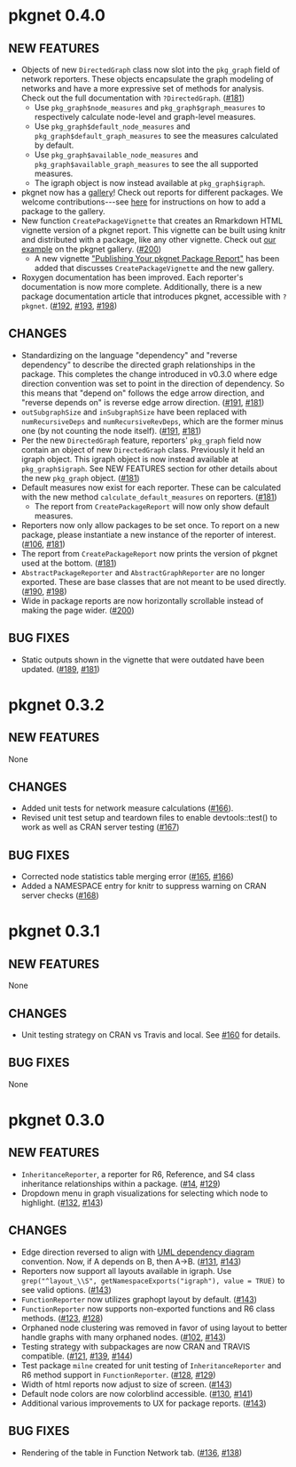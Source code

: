 # pkgnet 0.4.0

## NEW FEATURES

* Objects of new `DirectedGraph` class now slot into the `pkg_graph` field of network reporters. These objects encapsulate the graph modeling of networks and have a more expressive set of methods for analysis. Check out the full documentation with `?DirectedGraph`.  ([#181](https://github.com/UptakeOpenSource/pkgnet/pull/181))
    * Use `pkg_graph$node_measures` and `pkg_graph$graph_measures` to respectively calculate node-level and graph-level measures. 
    * Use `pkg_graph$default_node_measures` and `pkg_graph$default_graph_measures` to see the measures calculated by default. 
    * Use `pkg_graph$available_node_measures` and `pkg_graph$available_graph_measures` to see the all supported measures.
    * The igraph object is now instead available at `pkg_graph$igraph`.
* pkgnet now has a [gallery](https://uptakeopensource.github.io/pkgnet-gallery/docs/articles/pkgnet-gallery.html)! Check out reports for different packages. We welcome contributions---see [here](https://github.com/UptakeOpenSource/pkgnet-gallery) for instructions on how to add a package to the gallery. 
* New function `CreatePackageVignette` that creates an Rmarkdown HTML vignette version of a pkgnet report. This vignette can be built using knitr and distributed with a package, like any other vignette. Check out [our example](https://uptakeopensource.github.io/pkgnet-gallery/exhibits/pkgnet-vignette/pkgnet-vignette.html) on the pkgnet gallery. ([#200](https://github.com/UptakeOpenSource/pkgnet/pull/200))
    * A new vignette ["Publishing Your pkgnet Package Report"](https://uptakeopensource.github.io/pkgnet/articles/publishing-reports.html) has been added that discusses `CreatePackageVignette` and the new gallery.  
* Roxygen documentation has been improved. Each reporter's documentation is now more complete. Additionally, there is a new package documentation article that introduces pkgnet, accessible with `?pkgnet`. ([#192](https://github.com/UptakeOpenSource/pkgnet/pull/192), [#193](https://github.com/UptakeOpenSource/pkgnet/pull/193), [#198](https://github.com/UptakeOpenSource/pkgnet/pull/198))

## CHANGES

* Standardizing on the language "dependency" and "reverse dependency" to describe the directed graph relationships in the package. This completes the change introduced in v0.3.0 where edge direction convention was set to point in the direction of dependency. So this means that "depend on" follows the edge arrow direction, and "reverse depends on" is reverse edge arrow direction. ([#191](https://github.com/UptakeOpenSource/pkgnet/issues/106), [#181](https://github.com/UptakeOpenSource/pkgnet/pull/181))
* `outSubgraphSize` and `inSubgraphSize` have been replaced with `numRecursiveDeps` and `numRecursiveRevDeps`, which are the former minus one (by not counting the node itself). ([#191](https://github.com/UptakeOpenSource/pkgnet/issues/106), [#181](https://github.com/UptakeOpenSource/pkgnet/pull/181))
* Per the new `DirectedGraph` feature, reporters' `pkg_graph` field now contain an object of new `DirectedGraph` class. Previously it held an igraph object. This igraph object is now instead available at `pkg_graph$igraph`. See NEW FEATURES section for other details about the new `pkg_graph` object. ([#181](https://github.com/UptakeOpenSource/pkgnet/pull/181))
* Default measures now exist for each reporter. These can be calculated with the
new method `calculate_default_measures` on reporters. ([#181](https://github.com/UptakeOpenSource/pkgnet/pull/181))
    * The report from `CreatePackageReport` will now only show default measures.
* Reporters now only allow packages to be set once. To report on a new package, please instantiate a new instance of the reporter of interest. ([#106](https://github.com/UptakeOpenSource/pkgnet/issues/106), [#181](https://github.com/UptakeOpenSource/pkgnet/pull/181))
* The report from `CreatePackageReport` now prints the version of pkgnet used at the bottom. ([#181](https://github.com/UptakeOpenSource/pkgnet/pull/181))
* `AbstractPackageReporter` and `AbstractGraphReporter` are no longer exported. These are base classes that are not meant to be used directly. ([#190](https://github.com/UptakeOpenSource/pkgnet/issues/190), [#198](https://github.com/UptakeOpenSource/pkgnet/pull/198))
* Wide in package reports are now horizontally scrollable instead of making the page wider. ([#200](https://github.com/UptakeOpenSource/pkgnet/pull/200))

## BUG FIXES
* Static outputs shown in the vignette that were outdated have been updated. ([#189](https://github.com/UptakeOpenSource/pkgnet/issues/189), [#181](https://github.com/UptakeOpenSource/pkgnet/pull/181))

# pkgnet 0.3.2

## NEW FEATURES
None

## CHANGES
* Added unit tests for network measure calculations ([#166](https://github.com/UptakeOpenSource/pkgnet/pull/166)).
* Revised unit test setup and teardown files to enable devtools::test() to work as well as CRAN server testing ([#167](https://github.com/UptakeOpenSource/pkgnet/pull/167))

## BUG FIXES
* Corrected node statistics table merging error ([#165](https://github.com/UptakeOpenSource/pkgnet/issues/165), [#166](https://github.com/UptakeOpenSource/pkgnet/pull/166))
* Added a NAMESPACE entry for knitr to suppress warning on CRAN server checks ([#168](https://github.com/UptakeOpenSource/pkgnet/pull/168))

# pkgnet 0.3.1

## NEW FEATURES
None

## CHANGES
* Unit testing strategy on CRAN vs Travis and local. See [#160](https://github.com/UptakeOpenSource/pkgnet/issues/160) for details. 

## BUG FIXES
None

# pkgnet 0.3.0

## NEW FEATURES
* `InheritanceReporter`, a reporter for R6, Reference, and S4 class inheritance relationships within a package. ([#14](https://github.com/UptakeOpenSource/pkgnet/issues/14), [#129](https://github.com/UptakeOpenSource/pkgnet/pull/129))
* Dropdown menu in graph visualizations for selecting which node to highlight. ([#132](https://github.com/UptakeOpenSource/pkgnet/issues/132), [#143](https://github.com/UptakeOpenSource/pkgnet/pull/143))

## CHANGES
* Edge direction reversed to align with [UML dependency diagram](https://en.wikipedia.org/wiki/Dependency_(UML)) convention. Now, if A depends on B, then A->B. ([#131](https://github.com/UptakeOpenSource/pkgnet/issues/131), [#143](https://github.com/UptakeOpenSource/pkgnet/pull/143))
* Reporters now support all layouts available in igraph. Use `grep("^layout_\\S", getNamespaceExports("igraph"), value = TRUE)` to see valid options. ([#143](https://github.com/UptakeOpenSource/pkgnet/pull/143))
* `FunctionReporter` now utilizes graphopt layout by default. ([#143](https://github.com/UptakeOpenSource/pkgnet/pull/143))
* `FunctionReporter` now supports non-exported functions and R6 class methods. ([#123](https://github.com/UptakeOpenSource/pkgnet/issues/123), [#128](https://github.com/UptakeOpenSource/pkgnet/pull/128))
* Orphaned node clustering was removed in favor of using layout to better handle graphs with many orphaned nodes. ([#102](https://github.com/UptakeOpenSource/pkgnet/issues/102), [#143](https://github.com/UptakeOpenSource/pkgnet/pull/143))
* Testing strategy with subpackages are now CRAN and TRAVIS compatible. ([#121](https://github.com/UptakeOpenSource/pkgnet/issues/121), [#139](https://github.com/UptakeOpenSource/pkgnet/pull/139), [#144](https://github.com/UptakeOpenSource/pkgnet/pull/144))
* Test package `milne` created for unit testing of `InheritanceReporter` and R6 method support in `FunctionReporter`. ([#128](https://github.com/UptakeOpenSource/pkgnet/issues/128), [#129](https://github.com/UptakeOpenSource/pkgnet/pull/129))
* Width of html reports now adjust to size of screen. ([#143](https://github.com/UptakeOpenSource/pkgnet/pull/143))
* Default node colors are now colorblind accessible. ([#130](https://github.com/UptakeOpenSource/pkgnet/issues/130), [#141](https://github.com/UptakeOpenSource/pkgnet/pull/141))
* Additional various improvements to UX for package reports. ([#143](https://github.com/UptakeOpenSource/pkgnet/pull/143))

## BUG FIXES
* Rendering of the table in Function Network tab. ([#136](https://github.com/UptakeOpenSource/pkgnet/issues/136), [#138](https://github.com/UptakeOpenSource/pkgnet/pull/138))
